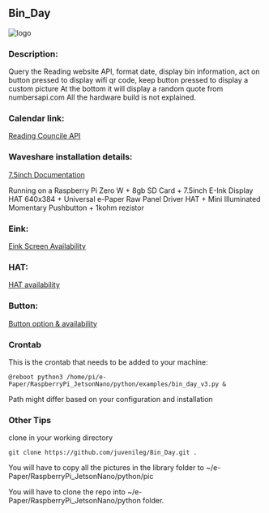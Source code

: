 ## Bin_Day

![logo](/library/log.jpg)

### Description: 
Query the Reading website API, format date, display bin information, act on button pressed to display wifi qr code, keep button pressed to display a custom picture
At the bottom it will display a random quote from numbersapi.com
All the hardware build is not explained.

### Calendar link: 
[Reading Councile API](https://api.reading.gov.uk/api/collections/310012705)
### Waveshare installation details: 
[7.5inch Documentation](https://www.waveshare.com/wiki/7.5inch_e-Paper_HAT_Manual#Python_2)

Running on a Raspberry Pi Zero W + 8gb SD Card + 7.5inch E-Ink Display HAT 640x384 + Universal e-Paper Raw Panel Driver HAT + Mini Illuminated Momentary Pushbutton + 1kohm rezistor
### Eink: 
[Eink Screen Availability](https://www.aliexpress.com/item/1005002297292956.html?spm=a2g0o.order_list.0.0.72991802a1h7yW)
### HAT: 
[HAT availability](https://thepihut.com/products/universal-e-paper-raw-panel-driver-hat?variant=32051318652990&currency=GBP&utm_medium=product_sync&utm_source=google&utm_content=sag_organic&utm_campaign=sag_organic&gclid=CjwKCAjw79iaBhAJEiwAPYwoCKitr6iBemNLsDU0WPlwXrg5jtMarHI3FOI726p-D7dMP21hJZwaOxoCRdMQAvD_BwE)
### Button: 
[Button option & availability](https://thepihut.com/products/mini-illuminated-momentary-pushbutton-red-power-symbol)

### Crontab
This is the crontab that needs to be added to your machine:
```
@reboot python3 /home/pi/e-Paper/RaspberryPi_JetsonNano/python/examples/bin_day_v3.py &
```
Path might differ based on your configuration and installation
### Other Tips
clone in your working directory
```
git clone https://github.com/juvenileg/Bin_Day.git .
```

You will have to copy all the pictures in the library folder to ~/e-Paper/RaspberryPi_JetsonNano/python/pic

You will have to clone the repo into ~/e-Paper/RaspberryPi_JetsonNano/python folder.
